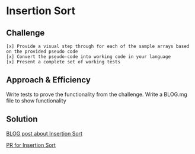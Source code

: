 # Insertion Sort

## Challenge

    [x] Provide a visual step through for each of the sample arrays based on the provided pseudo code
    [x] Convert the pseudo-code into working code in your language
    [x] Present a complete set of working tests

## Approach & Efficiency

Write tests to prove the functionality from the challenge.
Write a BLOG.mg file to show functionality

## Solution

[BLOG post about Insertion Sort](./insertion_sort/insertion_sort.py)

[PR for Insertion Sort](https://github.com/NyxofDarkness/data-structures-and-algorithms/pull/48)